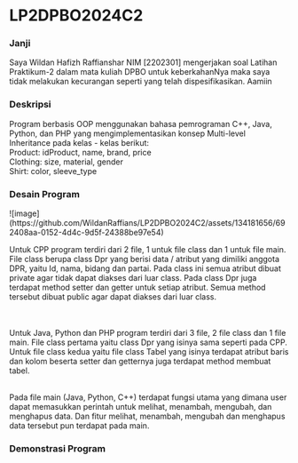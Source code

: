 <h1>LP2DPBO2024C2</h1>
<h3>Janji</h3>
Saya Wildan Hafizh Raffianshar NIM [2202301] mengerjakan soal Latihan Praktikum-2 dalam mata kuliah DPBO untuk keberkahanNya maka saya tidak melakukan kecurangan seperti yang telah dispesifikasikan. Aamiin

<h3>Deskripsi</h3>
Program berbasis OOP menggunakan bahasa pemrograman C++, Java, Python, dan PHP yang mengimplementasikan konsep Multi-level Inheritance  pada kelas - kelas berikut:<br>
Product: idProduct, name, brand, price<br>
Clothing: size, material, gender<br>
Shirt: color, sleeve_type<br>


<h3>Desain Program</h3>
![image](https://github.com/WildanRaffians/LP2DPBO2024C2/assets/134181656/692408aa-0152-4d4c-9d5f-24388be97e54)

Untuk CPP program terdiri dari 2 file, 1 untuk file class dan 1 untuk file main. File class berupa class Dpr yang berisi data / atribut yang dimiliki anggota DPR, yaitu Id, nama, bidang dan partai. Pada class ini semua atribut dibuat private agar tidak dapat diakses dari luar class. Pada class Dpr juga terdapat method setter dan getter untuk setiap atribut. Semua method tersebut dibuat public agar dapat diakses dari luar class.

<br><br>
Untuk Java, Python dan PHP program terdiri dari 3 file, 2 file class dan 1 file main. File class pertama yaitu class Dpr yang isinya sama seperti pada CPP. Untuk file class kedua yaitu file class Tabel yang isinya terdapat atribut baris dan kolom beserta setter dan getternya juga terdapat method membuat tabel.
<br><br>

Pada file main (Java, Python, C++) terdapat fungsi utama yang dimana user dapat memasukkan perintah untuk melihat, menambah, mengubah, dan menghapus data. Dan fitur melihat, menambah, mengubah dan menghapus data tersebut pun terdapat pada main.

<h3>Demonstrasi Program</h3>
